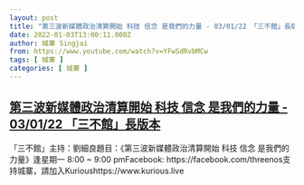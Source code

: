 ```yaml
---
layout: post
title: "第三波新媒體政治清算開始 科技 信念 是我們的力量 - 03/01/22 「三不館」長版本"
date: 2022-01-03T13:00:11.000Z
author: 城寨 Singjai
from: https://www.youtube.com/watch?v=YFwSdRvbMCw
tags: [ 城寨 ]
categories: [ 城寨 ]
---
```

<!--1641214811000-->
[第三波新媒體政治清算開始 科技 信念 是我們的力量 - 03/01/22 「三不館」長版本](https://www.youtube.com/watch?v=YFwSdRvbMCw)
------

<div>
「三不館」主持：劉細良題目：《第三波新媒體政治清算開始 科技 信念 是我們的力量》逢星期一 8:00 ~ 9:00 pmFacebook: https://facebook.com/threenos支持城寨，請加入Kurioushttps://www.kurious.live
</div>
